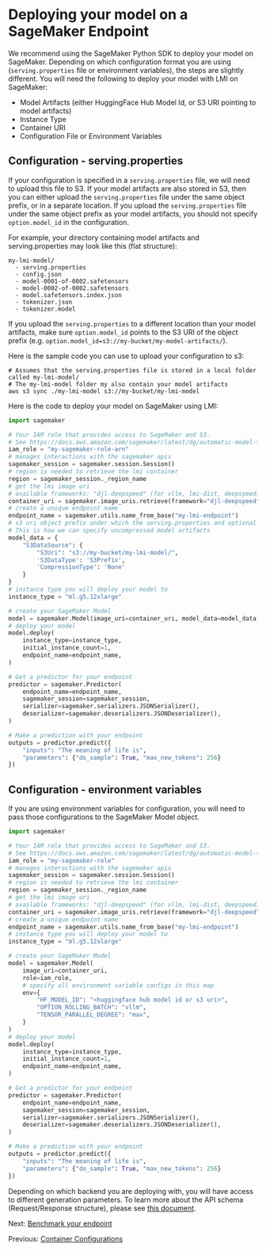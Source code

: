 # Deploying your model on a SageMaker Endpoint

We recommend using the SageMaker Python SDK to deploy your model on SageMaker. 
Depending on which configuration format you are using (`serving.properties` file or environment variables), the steps are slightly different.
You will need the following to deploy your model with LMI on SageMaker:

* Model Artifacts (either HuggingFace Hub Model Id, or S3 URI pointing to model artifacts)
* Instance Type
* Container URI
* Configuration File or Environment Variables

## Configuration - serving.properties

If your configuration is specified in a `serving.properties` file, we will need to upload this file to S3.
If your model artifacts are also stored in S3, then you can either upload the `serving.properties` file under the same object prefix, or in a separate location.
If you upload the `serving.properties` file under the same object prefix as your model artifacts, you should not specify `option.model_id` in the configuration.

For example, your directory containing model artifacts and serving.properties may look like this (flat structure):

```shell
my-lmi-model/
  - serving.properties
  - config.json
  - model-0001-of-0002.safetensors
  - model-0002-of-0002.safetensors
  - model.safetensors.index.json
  - tokenizer.json
  - tokenizer.model
```

If you upload the `serving.properties` to a different location than your model artifacts, make sure `option.model_id` points to the S3 URI of the object prefix (e.g. `option.model_id=s3://my-bucket/my-model-artifacts/`).

Here is the sample code you can use to upload your configuration to s3:

```shell
# Assumes that the serving.properties file is stored in a local folder called my-lmi-model/
# The my-lmi-model folder my also contain your model artifacts
aws s3 sync ./my-lmi-model s3://my-bucket/my-lmi-model 
```

Here is the code to deploy your model on SageMaker using LMI:

```python
import sagemaker

# Your IAM role that provides access to SageMaker and S3. 
# See https://docs.aws.amazon.com/sagemaker/latest/dg/automatic-model-tuning-ex-role.html if running on a SageMaker notebook
iam_role = "my-sagemaker-role-arn"
# manages interactions with the sagemaker apis
sagemaker_session = sagemaker.session.Session()
# region is needed to retrieve the lmi container
region = sagemaker_session._region_name
# get the lmi image uri
# available frameworks: "djl-deepspeed" (for vllm, lmi-dist, deepspeed), "djl-tensorrtllm" (for tensorrt-llm), "djl-neuronx" (for transformers neuronx)
container_uri = sagemaker.image_uris.retrieve(framework="djl-deepspeed", version="0.26.0", region=region)
# create a unique endpoint name
endpoint_name = sagemaker.utils.name_from_base("my-lmi-endpoint")
# s3 uri object prefix under which the serving.properties and optional model artifacts are stored
# This is how we can specify uncompressed model artifacts
model_data = {
    "S3DataSource": {
        "S3Uri": "s3://my-bucket/my-lmi-model/",
        'S3DataType': 'S3Prefix',
        'CompressionType': 'None'
    }
} 
# instance type you will deploy your model to
instance_type = "ml.g5.12xlarge"

# create your SageMaker Model
model = sagemaker.Model(image_uri=container_uri, model_data=model_data, role=iam_role)
# deploy your model
model.deploy(
    instance_type=instance_type,
    initial_instance_count=1,
    endpoint_name=endpoint_name,
)

# Get a predictor for your endpoint
predictor = sagemaker.Predictor(
    endpoint_name=endpoint_name,
    sagemaker_session=sagemaker_session,
    serializer=sagemaker.serializers.JSONSerializer(),
    deserializer=sagemaker.deserializers.JSONDeserializer(),
)

# Make a prediction with your endpoint
outputs = predictor.predict({
    "inputs": "The meaning of life is", 
    "parameters": {"do_sample": True, "max_new_tokens": 256}
})
```

## Configuration - environment variables

If you are using environment variables for configuration, you will need to pass those configurations to the SageMaker Model object.

```python
import sagemaker

# Your IAM role that provides access to SageMaker and S3. 
# See https://docs.aws.amazon.com/sagemaker/latest/dg/automatic-model-tuning-ex-role.html if running on a SageMaker notebook
iam_role = "my-sagemaker-role"
# manages interactions with the sagemaker apis
sagemaker_session = sagemaker.session.Session()
# region is needed to retrieve the lmi container
region = sagemaker_session._region_name
# get the lmi image uri
# available frameworks: "djl-deepspeed" (for vllm, lmi-dist, deepspeed), "djl-tensorrtllm" (for tensorrt-llm), "djl-neuronx" (for transformers neuronx)
container_uri = sagemaker.image_uris.retrieve(framework="djl-deepspeed", version="0.26.0", region=region)
# create a unique endpoint name
endpoint_name = sagemaker.utils.name_from_base("my-lmi-endpoint")
# instance type you will deploy your model to
instance_type = "ml.g5.12xlarge"

# create your SageMaker Model
model = sagemaker.Model(
    image_uri=container_uri, 
    role=iam_role,
    # specify all environment variable configs in this map
    env={
        "HF_MODEL_ID": "<huggingface hub model id or s3 uri>",
        "OPTION_ROLLING_BATCH": "vllm",
        "TENSOR_PARALLEL_DEGREE": "max",
    }
)
# deploy your model
model.deploy(
    instance_type=instance_type,
    initial_instance_count=1,
    endpoint_name=endpoint_name,
)

# Get a predictor for your endpoint
predictor = sagemaker.Predictor(
    endpoint_name=endpoint_name,
    sagemaker_session=sagemaker_session,
    serializer=sagemaker.serializers.JSONSerializer(),
    deserializer=sagemaker.deserializers.JSONDeserializer(),
)

# Make a prediction with your endpoint
outputs = predictor.predict({
    "inputs": "The meaning of life is", 
    "parameters": {"do_sample": True, "max_new_tokens": 256}
})
```

Depending on which backend you are deploying with, you will have access to different generation parameters.
To learn more about the API schema (Request/Response structure), please see [this document](../user_guides/lmi_input_output_schema.md).

Next: [Benchmark your endpoint](benchmarking-your-endpoint.md)

Previous: [Container Configurations](configurations.md)
